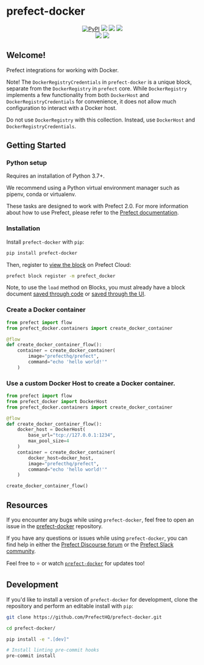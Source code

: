 # prefect-docker

<p align="center">
    <a href="https://pypi.python.org/pypi/prefect-docker/" alt="PyPI version">
        <img alt="PyPI" src="https://img.shields.io/pypi/v/prefect-docker?color=0052FF&labelColor=090422"></a>
    <a href="https://github.com/PrefectHQ/prefect-docker/" alt="Stars">
        <img src="https://img.shields.io/github/stars/PrefectHQ/prefect-docker?color=0052FF&labelColor=090422" /></a>
    <a href="https://pepy.tech/badge/prefect-docker/" alt="Downloads">
        <img src="https://img.shields.io/pypi/dm/prefect-docker?color=0052FF&labelColor=090422" /></a>
    <a href="https://github.com/PrefectHQ/prefect-docker/pulse" alt="Activity">
        <img src="https://img.shields.io/github/commit-activity/m/PrefectHQ/prefect-docker?color=0052FF&labelColor=090422" /></a>
    <br>
    <a href="https://prefect-community.slack.com" alt="Slack">
        <img src="https://img.shields.io/badge/slack-join_community-red.svg?color=0052FF&labelColor=090422&logo=slack" /></a>
    <a href="https://discourse.prefect.io/" alt="Discourse">
        <img src="https://img.shields.io/badge/discourse-browse_forum-red.svg?color=0052FF&labelColor=090422&logo=discourse" /></a>
</p>

## Welcome!

Prefect integrations for working with Docker.

Note! The `DockerRegistryCredentials` in `prefect-docker` is a unique block, separate from the `DockerRegistry` in `prefect` core. While `DockerRegistry` implements a few functionality from both `DockerHost` and `DockerRegistryCredentials` for convenience, it does not allow much configuration to interact with a Docker host.

Do not use `DockerRegistry` with this collection. Instead, use `DockerHost` and `DockerRegistryCredentials`.

## Getting Started

### Python setup

Requires an installation of Python 3.7+.

We recommend using a Python virtual environment manager such as pipenv, conda or virtualenv.

These tasks are designed to work with Prefect 2.0. For more information about how to use Prefect, please refer to the [Prefect documentation](https://orion-docs.prefect.io/).

### Installation

Install `prefect-docker` with `pip`:

```bash
pip install prefect-docker
```

Then, register to [view the block](https://orion-docs.prefect.io/ui/blocks/) on Prefect Cloud:

```bash
prefect block register -m prefect_docker
```

Note, to use the `load` method on Blocks, you must already have a block document [saved through code](https://orion-docs.prefect.io/concepts/blocks/#saving-blocks) or [saved through the UI](https://orion-docs.prefect.io/ui/blocks/).

### Create a Docker container

```python
from prefect import flow
from prefect_docker.containers import create_docker_container

@flow
def create_docker_container_flow():
    container = create_docker_container(
        image="prefecthq/prefect",
        command="echo 'hello world!'"
    )
```

### Use a custom Docker Host to create a Docker container.
```python
from prefect import flow
from prefect_docker import DockerHost
from prefect_docker.containers import create_docker_container

@flow
def create_docker_container_flow():
    docker_host = DockerHost(
        base_url="tcp://127.0.0.1:1234",
        max_pool_size=4
    )
    container = create_docker_container(
        docker_host=docker_host,
        image="prefecthq/prefect",
        command="echo 'hello world!'"
    )

create_docker_container_flow()
```


## Resources

If you encounter any bugs while using `prefect-docker`, feel free to open an issue in the [prefect-docker](https://github.com/PrefectHQ/prefect-docker) repository.

If you have any questions or issues while using `prefect-docker`, you can find help in either the [Prefect Discourse forum](https://discourse.prefect.io/) or the [Prefect Slack community](https://prefect.io/slack).

Feel free to ⭐️ or watch [`prefect-docker`](https://github.com/PrefectHQ/prefect-docker) for updates too!

## Development

If you'd like to install a version of `prefect-docker` for development, clone the repository and perform an editable install with `pip`:

```bash
git clone https://github.com/PrefectHQ/prefect-docker.git

cd prefect-docker/

pip install -e ".[dev]"

# Install linting pre-commit hooks
pre-commit install
```
